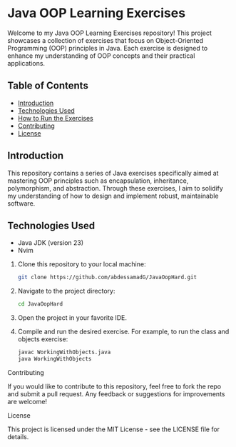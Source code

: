 # Java OOP Learning Exercises

Welcome to my Java OOP Learning Exercises repository! This project showcases a collection of exercises that focus on Object-Oriented Programming (OOP) principles in Java. Each exercise is designed to enhance my understanding of OOP concepts and their practical applications.

## Table of Contents

- [Introduction](#introduction)
- [Technologies Used](#technologies-used)
- [How to Run the Exercises](#how-to-run-the-exercises)
- [Contributing](#contributing)
- [License](#license)

## Introduction

This repository contains a series of Java exercises specifically aimed at mastering OOP principles such as encapsulation, inheritance, polymorphism, and abstraction. Through these exercises, I aim to solidify my understanding of how to design and implement robust, maintainable software.

## Technologies Used

- Java JDK (version 23)
- Nvim

1. Clone this repository to your local machine:
   ```bash
   git clone https://github.com/abdessamadG/JavaOopHard.git

2. Navigate to the project directory:
   ```bash
   cd JavaOopHard

3. Open the project in your favorite IDE.

4. Compile and run the desired exercise. For example, to run the class and objects exercise:
   ```bash
   javac WorkingWithObjects.java
   java WorkingWithObjects

Contributing

If you would like to contribute to this repository, feel free to fork the repo and submit a pull request. Any feedback or suggestions for improvements are welcome!

License

This project is licensed under the MIT License - see the LICENSE file for details.
